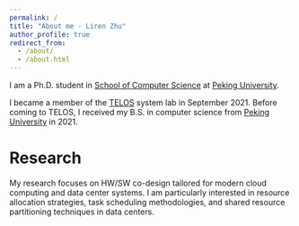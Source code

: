 ```yaml
---
permalink: /
title: "About me - Liren Zhu"
author_profile: true
redirect_from: 
  - /about/
  - /about.html
---
```


I am a Ph.D. student in [School of Computer Science](https://cs.pku.edu.cn/English/Home.htm) at [Peking University](https://english.pku.edu.cn/).

I became a member of the [TELOS](https://telos-syslab.github.io/) system lab in September 2021. Before coming to TELOS, I received my B.S. in computer science from [Peking University](https://www.pku.edu.cn/) in 2021.

Research
======
My research focuses on HW/SW co-design tailored for modern cloud computing and data center systems. I am particularly interested in resource allocation strategies, task scheduling methodologies, and shared resource partitioning techniques in data centers.
